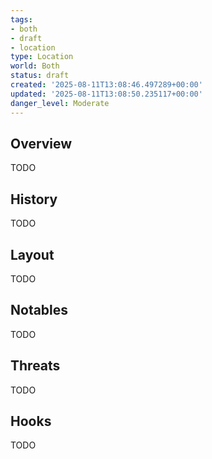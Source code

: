 ```yaml
---
tags:
- both
- draft
- location
type: Location
world: Both
status: draft
created: '2025-08-11T13:08:46.497289+00:00'
updated: '2025-08-11T13:08:50.235117+00:00'
danger_level: Moderate
---
```



## Overview

TODO
## History

TODO
## Layout

TODO
## Notables

TODO
## Threats

TODO
## Hooks

TODO

